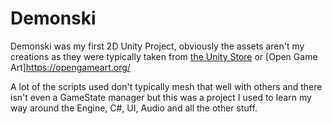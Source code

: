 # Demonski

Demonski was my first 2D Unity Project, obviously the assets aren't my creations as they were typically taken from [the Unity Store](https://assetstore.unity.com/) or [Open Game Art]https://opengameart.org/ 

A lot of the scripts used don't typically mesh that well with others and there isn't even a GameState manager but this was a project I used to learn my way around the Engine, C#, UI, Audio and all the other stuff. 
